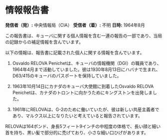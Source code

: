 # 情報報告書

**発信者（発）:** 中央情報局（CIA）
**受信者（着）:** 不明
**日時:** 1964年8月

この報告書は、キューバに関する個人情報を含む一連の報告の一部であり、当局の記録からの補足情報を含んでいます。

以下の情報は、報告書に記載された個人に関する情報を含んでいます。

1. Osvaldo RELOVA Penichetは、キューバの情報機関（DGI）の職員であり、1964年4月まで活動していました。彼は1930年8月13日にハバナで生まれ、D63/415のキューバのパスポートを保持していました。

2. 1963年10月14日にカナダのキューバ大使館に到着したOsvaldo RELOVA Penichetは、カナダのトロントに向かうためにキングストンを出発しました。

3. 1961年にRELOVAは、G-2のために働いていたが、彼は新しい共産主義者であり、マルクス以上になりたいと考えていると報告されています。

RELOVAは164ポンド、身長5フィート9インチの中程度の体格で、長い顔と細い首を持ち、黒い髪で部分的に禿げており、小さな細い口ひげがあります。